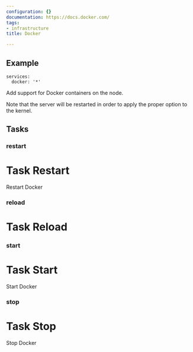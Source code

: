 ```yaml
---
configuration: {}
documentation: https://docs.docker.com/
tags:
- infrastructure
title: Docker

---
```


## Example

    services:
      docker: '*'

Add support for Docker containers on the node.

Note that the server will be restarted in order to apply the proper option to the kernel.
## Tasks
### restart
# Task Restart

Restart Docker

### reload
# Task Reload

### start
# Task Start

Start Docker

### stop
# Task Stop

Stop Docker
